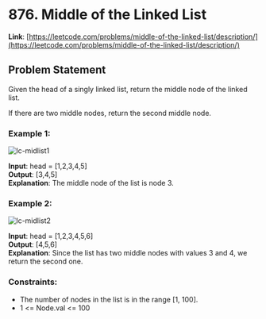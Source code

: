 # 876. Middle of the Linked List

**Link**: [https://leetcode.com/problems/middle-of-the-linked-list/description/](https://leetcode.com/problems/middle-of-the-linked-list/description/)

## Problem Statement

Given the head of a singly linked list, return the middle node of the linked list.

If there are two middle nodes, return the second middle node.

### Example 1:
![lc-midlist1](https://github.com/user-attachments/assets/a932b80d-4a5b-4e67-9a1e-c474c59a7464)

**Input**: head = [1,2,3,4,5]  
**Output**: [3,4,5]  
**Explanation**: The middle node of the list is node 3.

### Example 2:
![lc-midlist2](https://github.com/user-attachments/assets/c25eab9f-19e8-420f-8414-a57655c3d2b4)

**Input**: head = [1,2,3,4,5,6]  
**Output**: [4,5,6]  
**Explanation**: Since the list has two middle nodes with values 3 and 4, we return the second one.

### Constraints:

- The number of nodes in the list is in the range [1, 100].
- 1 <= Node.val <= 100
